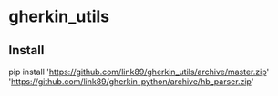 # gherkin_utils

## Install
pip install 'https://github.com/link89/gherkin_utils/archive/master.zip' 'https://github.com/link89/gherkin-python/archive/hb_parser.zip'
